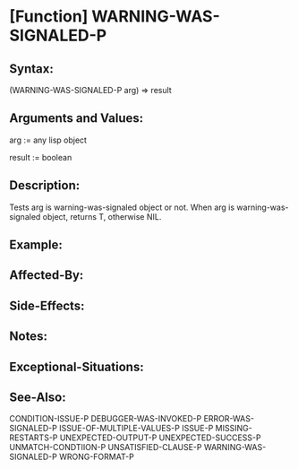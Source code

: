 # [Function] WARNING-WAS-SIGNALED-P

## Syntax:

(WARNING-WAS-SIGNALED-P arg) => result

## Arguments and Values:

arg := any lisp object

result := boolean

## Description:
Tests arg is warning-was-signaled object or not.
When arg is warning-was-signaled object, returns T, otherwise NIL.

## Example:

## Affected-By:

## Side-Effects:

## Notes:

## Exceptional-Situations:

## See-Also:

CONDITION-ISSUE-P
DEBUGGER-WAS-INVOKED-P
ERROR-WAS-SIGNALED-P
ISSUE-OF-MULTIPLE-VALUES-P
ISSUE-P
MISSING-RESTARTS-P
UNEXPECTED-OUTPUT-P
UNEXPECTED-SUCCESS-P
UNMATCH-CONDTIION-P
UNSATISFIED-CLAUSE-P
WARNING-WAS-SIGNALED-P
WRONG-FORMAT-P

